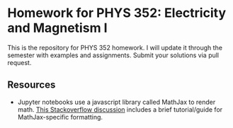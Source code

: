 # Homework for PHYS 352: Electricity and Magnetism I
This is the repository for PHYS 352 homework. I will update it through the semester with examples and assignments. Submit your solutions via pull request.


## Resources
* Jupyter notebooks use a javascript library called MathJax to render math. [This Stackoverflow discussion](https://math.meta.stackexchange.com/questions/5020/mathjax-basic-tutorial-and-quick-reference) includes a brief tutorial/guide for MathJax-specific formatting.
